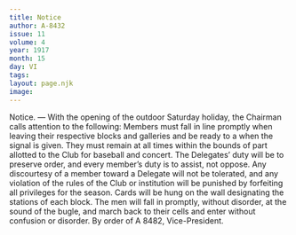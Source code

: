 ```yaml
---
title: Notice
author: A-8432 
issue: 11
volume: 4
year: 1917
month: 15
day: VI
tags:
layout: page.njk
image:
---
```

Notice. — With the opening of the outdoor Saturday holiday, the Chairman calls attention to the following:       Members must fall in line promptly when leaving their respective blocks and galleries and be ready to a when the signal is given.       They must remain at all times within the bounds of part allotted to the Club for baseball and concert.       The Delegates’ duty will be to preserve order, and every member’s duty is to assist, not oppose. Any discourtesy of a member toward a Delegate will not be tolerated, and any violation of the rules of the Club or institution will be punished by forfeiting all privileges for the season.       Cards will be hung on the wall designating the stations of each block. The men will fall in promptly, without disorder, at the sound of the bugle, and march back to their cells and enter without confusion or disorder.    By order of A 8482, Vice-President. 


